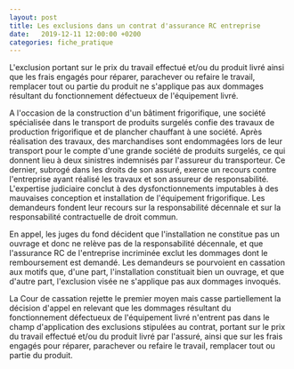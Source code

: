 ```yaml
---
layout: post
title: Les exclusions dans un contrat d'assurance RC entreprise
date:   2019-12-11 12:00:00 +0200
categories: fiche_pratique
---
```


L'exclusion portant sur le prix du travail effectué et/ou du produit livré ainsi que les frais engagés pour réparer, parachever ou refaire le travail, remplacer tout ou partie du produit ne s'applique pas aux dommages résultant du fonctionnement défectueux de l'équipement livré.

A l'occasion de la construction d'un bâtiment frigorifique, une société spécialisée dans le transport de produits surgelés confie des travaux de production frigorifique et de plancher chauffant à une société. Après réalisation des travaux, des marchandises sont endommagées lors de leur transport pour le compte d'une grande société de produits surgelés, ce qui donnent lieu à deux sinistres indemnisés par l'assureur du transporteur. Ce dernier, subrogé dans les droits de son assuré, exerce un recours contre l'entreprise ayant réalisé les travaux et son assureur de responsabilité. L'expertise judiciaire conclut à des dysfonctionnements imputables à des mauvaises conception et installation de l'équipement frigorifique. Les demandeurs fondent leur recours sur la responsabilité décennale et sur la responsabilité contractuelle de droit commun.

En appel, les juges du fond décident que l'installation ne constitue pas un ouvrage et donc ne relève pas de la responsabilité décennale, et que l'assurance RC de l'entreprise incriminée exclut les dommages dont le remboursement est demandé. Les demandeurs se pourvoient en cassation aux motifs que, d'une part, l'installation constituait bien un ouvrage, et que d'autre part, l'exclusion visée ne s'applique pas aux dommages invoqués.

La Cour de cassation rejette le premier moyen mais casse partiellement la décision d'appel en relevant que les dommages résultant du fonctionnement défectueux de l'équipement livré n'entrent pas dans le champ d'application des exclusions stipulées au contrat, portant sur le prix du travail effectué et/ou du produit livré par l'assuré, ainsi que sur les frais engagés pour réparer, parachever ou refaire le travail, remplacer tout ou partie du produit.
